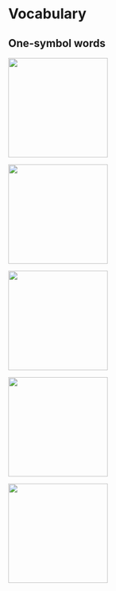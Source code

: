 # Vocabulary

## One-symbol words

<img height="200" src="https://github.com/TodePond/TodeTode/assets/15892272/90d8d977-9a25-4b05-aace-9df93232ce52"></img>

<img height="200" src="https://github.com/TodePond/TodeTode/assets/15892272/61cd16a1-6a74-4184-bd9d-af5c88ee0c5f"></img>

<img height="200" src="https://github.com/TodePond/TodeTode/assets/15892272/5b0b118a-e78d-4290-afcc-7f6e68459cf3"></img>

<img height="200" src="https://github.com/TodePond/TodeTode/assets/15892272/36359dac-0e8f-4a33-8b1e-39b8d56210ae"></img>

<img height="200" src="https://github.com/TodePond/TodeTode/assets/15892272/158a992a-b165-4841-803e-cd8b4902d115"></img>


